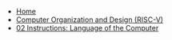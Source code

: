 - [Home](/)
- [Computer Organization and Design (RISC-V)](/ComputerOrganizationDesign/)
- [02 Instructions: Language of the Computer](/ComputerOrganizationDesign/02-Instructions-Language-of-the-Computer/)
